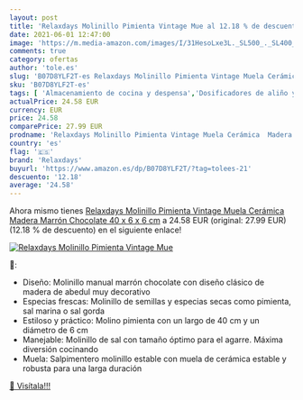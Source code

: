 ```yaml
---
layout: post
title: 'Relaxdays Molinillo Pimienta Vintage Mue al 12.18 % de descuento'
date: 2021-06-01 12:47:00
image: 'https://m.media-amazon.com/images/I/31HesoLxe3L._SL500_._SL400_.jpg'
comments: true
category: ofertas
author: 'tole.es'
slug: 'B07D8YLF2T-es Relaxdays Molinillo Pimienta Vintage Muela Cerámica Madera...'
sku: 'B07D8YLF2T-es'
tags: [ 'Almacenamiento de cocina y despensa','Dosificadores de aliño y especias','Hogar y cocina','Molinillos de pimienta','chocolate','relaxdays', ]
actualPrice: 24.58 EUR
currency: EUR
price: 24.58
comparePrice: 27.99 EUR
prodname: 'Relaxdays Molinillo Pimienta Vintage Muela Cerámica  Madera  Marrón Chocolate  40 x 6 x 6 cm'
country: 'es'
flag: '🇪🇸'
brand: 'Relaxdays'
buyurl: 'https://www.amazon.es/dp/B07D8YLF2T/?tag=tolees-21'
descuento: '12.18'
average: '24.58'
---
```


Ahora mismo tienes [Relaxdays Molinillo Pimienta Vintage Muela Cerámica  Madera  Marrón Chocolate  40 x 6 x 6 cm](https://www.amazon.es/dp/B07D8YLF2T/?tag=tolees-21) a 24.58 EUR (original: 27.99 EUR) (12.18 %  de descuento) en el siguiente enlace!

[![Relaxdays Molinillo Pimienta Vintage Mue](https://m.media-amazon.com/images/I/31HesoLxe3L._SL500_._SL400_.jpg)](https://www.amazon.es/dp/B07D8YLF2T/?tag=tolees-21)

🔎:

- Diseño: Molinillo manual marrón chocolate con diseño clásico de madera de abedul muy decorativo
- Especias frescas: Molinillo de semillas y especias secas como pimienta, sal marina o sal gorda
- Estiloso y práctico: Molino pimienta con un largo de 40 cm y un diámetro de 6 cm
- Manejable: Molinillo de sal con tamaño óptimo para el agarre. Máxima diversión cocinando
- Muela: Salpimentero molinillo estable con muela de cerámica estable y robusta para una larga duración

[🛒 Visítala!!!](https://www.amazon.es/dp/B07D8YLF2T/?tag=tolees-21)

